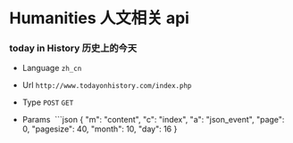 # Humanities 人文相关 api

### today in History 历史上的今天
* Language `zh_cn`
* Url `http://www.todayonhistory.com/index.php`
* Type `POST` `GET`

* Params 
  ```json
  {
    "m": "content",
    "c": "index",
    "a": "json_event",
    "page": 0,
    "pagesize": 40,
    "month": 10,
    "day": 16
  }
  ```
